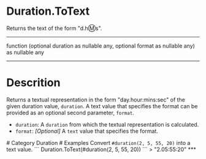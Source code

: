 ﻿# Duration.ToText
Returns the text of the form "d.h:m:s".
***
function (optional duration as nullable any, optional format as nullable any) as nullable any
***
# Descrition 
Returns a textual representation in the form "day.hour:mins:sec" of the given duration value, <code>duration</code>. 
    A text value that specifies the format can be provided as an optional second parameter, <code>format</code>. 
 <ul>
        <li><code>duration</code>: A <code>duration</code> from which the textual representation is calculated.</li>  
  <li><code>format</code>: <i>[Optional]</i> A <code>text</code> value that specifies the format.</li>   
      </ul>
# Category 
Duration
# Examples 
Convert <code>#duration(2, 5, 55, 20)</code> into a text value.
```
Duration.ToText(#duration(2, 5, 55, 20))
```
> "2.05:55:20"
***
